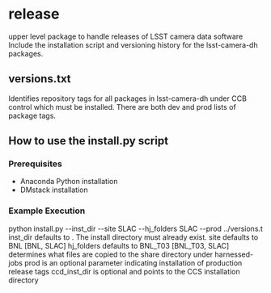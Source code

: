 # release
upper level package to handle releases of LSST camera data software
Include the installation script and versioning history for the lsst-camera-dh packages.

## versions.txt
Identifies repository tags for all packages in lsst-camera-dh under CCB control which must be installed.
There are both dev and prod lists of package tags.

## How to use the install.py script
### Prerequisites
- Anaconda Python installation
- DMstack installation

### Example Execution
python install.py --inst_dir <path to JH installation> --site SLAC --hj_folders SLAC --prod ../versions.t
inst_dir defaults to .  The install directory must already exist.
site defaults to BNL [BNL, SLAC]
hj_folders defaults to BNL_T03 [BNL_T03, SLAC]  determines what files are copied to the share directory under harnessed-jobs
prod is an optional parameter indicating installation of production release tags
ccd_inst_dir is optional and points to the CCS installation directory
